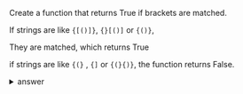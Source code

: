 Create a function that returns True if brackets are matched.

If strings are like `{[()]}`, `{}[()]` or `{()}`,

They are matched, which returns True

if strings are like `{(}` , `{]` or `{(}{)}`, the function returns False.

<details>
  <summary>answer</summary>
  
  ```py
  def is_paired(s):
      dic = {"{":"}",
             "(":")",
             "[":"]"}

      stack = []

      for char in s:
          if char in dic.keys():
              stack.append(char)
          elif char in dic.values():
              if not stack:
                  return False
              else:
                  top = stack.pop()
                  if dic[top] != char:
                      return False

      return False if stack else True


  print(is_paired("([{]})"))
  print(is_paired("([]){]}"))
  print(is_paired("   {}{}}}{{"))
  print(is_paired("{[] }"))
  ```
</details>
